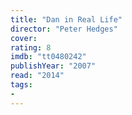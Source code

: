 ```yaml
---
title: "Dan in Real Life"
director: "Peter Hedges"
cover: 
rating: 8
imdb: "tt0480242"
publishYear: "2007"
read: "2014"
tags:
- 
---
```

